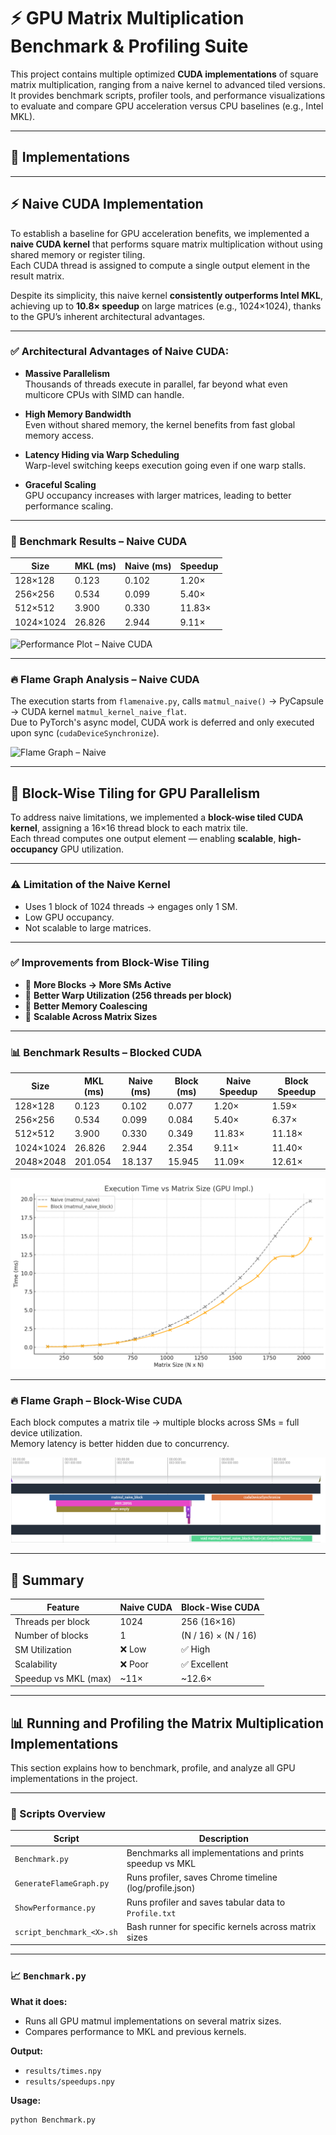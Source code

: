 # ⚡ GPU Matrix Multiplication Benchmark & Profiling Suite

This project contains multiple optimized **CUDA implementations** of square matrix multiplication, ranging from a naive kernel to advanced tiled versions.  
It provides benchmark scripts, profiler tools, and performance visualizations to evaluate and compare GPU acceleration versus CPU baselines (e.g., Intel MKL).

---

## 🚀 Implementations

---

## ⚡ Naive CUDA Implementation

To establish a baseline for GPU acceleration benefits, we implemented a **naive CUDA kernel** that performs square matrix multiplication without using shared memory or register tiling.  
Each CUDA thread is assigned to compute a single output element in the result matrix.

Despite its simplicity, this naive kernel **consistently outperforms Intel MKL**, achieving up to **10.8× speedup** on large matrices (e.g., 1024×1024), thanks to the GPU’s inherent architectural advantages.

---

### ✅ Architectural Advantages of Naive CUDA:

- **Massive Parallelism**  
  Thousands of threads execute in parallel, far beyond what even multicore CPUs with SIMD can handle.

- **High Memory Bandwidth**  
  Even without shared memory, the kernel benefits from fast global memory access.

- **Latency Hiding via Warp Scheduling**  
  Warp-level switching keeps execution going even if one warp stalls.

- **Graceful Scaling**  
  GPU occupancy increases with larger matrices, leading to better performance scaling.

---

### 🧪 Benchmark Results – Naive CUDA

| **Size** | **MKL (ms)** | **Naive (ms)** | **Speedup** |
|----------|--------------|----------------|-------------|
| 128×128  | 0.123        | 0.102          | 1.20×       |
| 256×256  | 0.534        | 0.099          | 5.40×       |
| 512×512  | 3.900        | 0.330          | 11.83×      |
| 1024×1024| 26.826       | 2.944          | 9.11×       |

![Performance Plot – Naive CUDA](images/graph_naive.png)

---

### 🔥 Flame Graph Analysis – Naive CUDA

The execution starts from `flamenaive.py`, calls `matmul_naive()` → PyCapsule → CUDA kernel `matmul_kernel_naive_flat`.  
Due to PyTorch's async model, CUDA work is deferred and only executed upon sync (`cudaDeviceSynchronize`).

![Flame Graph – Naive](images/flame_naive.png)

---

## 🧱 Block-Wise Tiling for GPU Parallelism

To address naive limitations, we implemented a **block-wise tiled CUDA kernel**, assigning a 16×16 thread block to each matrix tile.  
Each thread computes one output element — enabling **scalable**, **high-occupancy** GPU utilization.

---

### ⚠️ Limitation of the Naive Kernel

- Uses 1 block of 1024 threads → engages only 1 SM.
- Low GPU occupancy.
- Not scalable to large matrices.

---

### ✅ Improvements from Block-Wise Tiling

- 🧠 **More Blocks → More SMs Active**
- 🎯 **Better Warp Utilization (256 threads per block)**
- 📶 **Better Memory Coalescing**
- 🔁 **Scalable Across Matrix Sizes**

---

### 📊 Benchmark Results – Blocked CUDA

| **Size** | **MKL (ms)** | **Naive (ms)** | **Block (ms)** | **Naive Speedup** | **Block Speedup** |
|----------|--------------|----------------|----------------|-------------------|-------------------|
| 128×128  | 0.123        | 0.102          | 0.077          | 1.20×             | 1.59×             |
| 256×256  | 0.534        | 0.099          | 0.084          | 5.40×             | 6.37×             |
| 512×512  | 3.900        | 0.330          | 0.349          | 11.83×            | 11.18×            |
| 1024×1024| 26.826       | 2.944          | 2.354          | 9.11×             | 11.40×            |
| 2048×2048| 201.054      | 18.137         | 15.945         | 11.09×            | 12.61×            |

![Performance Plot – Blocked](images/graph_block.png)

---

### 🔥 Flame Graph – Block-Wise CUDA

Each block computes a matrix tile → multiple blocks across SMs = full device utilization.  
Memory latency is better hidden due to concurrency.

![Flame Graph – Block](images/flame_block.png)

---

## 📌 Summary

| Feature                  | Naive CUDA                | Block-Wise CUDA            |
|--------------------------|---------------------------|----------------------------|
| Threads per block        | 1024                      | 256 (16×16)                |
| Number of blocks         | 1                         | (N / 16) × (N / 16)        |
| SM Utilization           | ❌ Low                    | ✅ High                    |
| Scalability              | ❌ Poor                   | ✅ Excellent               |
| Speedup vs MKL (max)     | ~11×                      | ~12.6×                     |

---

## 📊 Running and Profiling the Matrix Multiplication Implementations

This section explains how to benchmark, profile, and analyze all GPU implementations in the project.

---

### 🔧 Scripts Overview

| Script                   | Description                                                                 |
|--------------------------|-----------------------------------------------------------------------------|
| `Benchmark.py`           | Benchmarks all implementations and prints speedup vs MKL                   |
| `GenerateFlameGraph.py`  | Runs profiler, saves Chrome timeline (log/profile.json)                    |
| `ShowPerformance.py`     | Runs profiler and saves tabular data to `Profile.txt`                      |
| `script_benchmark_<X>.sh`| Bash runner for specific kernels across matrix sizes                        |

---

### 📈 `Benchmark.py`

**What it does:**
- Runs all GPU matmul implementations on several matrix sizes.
- Compares performance to MKL and previous kernels.

**Output:**
- `results/times.npy`
- `results/speedups.npy`

**Usage:**
```bash
python Benchmark.py

